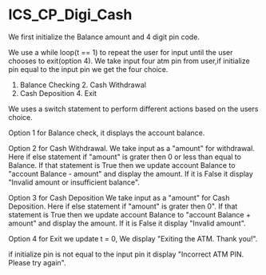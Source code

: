 # ICS_CP_Digi_Cash
We first initialize the Balance amount and 4 digit pin code.

We use a while loop(t == 1) to repeat the user for input until the user chooses to exit(option 4).
We take input four atm pin from user,if initialize pin equal to the input pin we get the four choice.

1. Balance Checking             2. Cash Withdrawal
3. Cash Deposition              4. Exit

We uses a switch statement to perform different actions based on the users choice.

Option 1 for Balance check, it displays the account balance. 

Option 2 for Cash Withdrawal.
We take input as a "amount" for withdrawal.
Here if else statement if "amount" is grater then 0 or less than equal to Balance. If that statement is True then we update account Balance to "account Balance - amount" and  display the amount. 
If it is False it display "Invalid amount or insufficient balance".

Option 3 for Cash Deposition
We take input as a "amount" for Cash Deposition.
Here if else statement if "amount" is grater then 0". If that statement is True then we update account Balance to "account Balance + amount" and display the amount.
If it is False it display  "Invalid amount".

Option 4 for Exit we update t = 0,
We display "Exiting the ATM. Thank you!".

if initialize pin is not equal to the input pin it display "Incorrect ATM PIN. Please try again".
